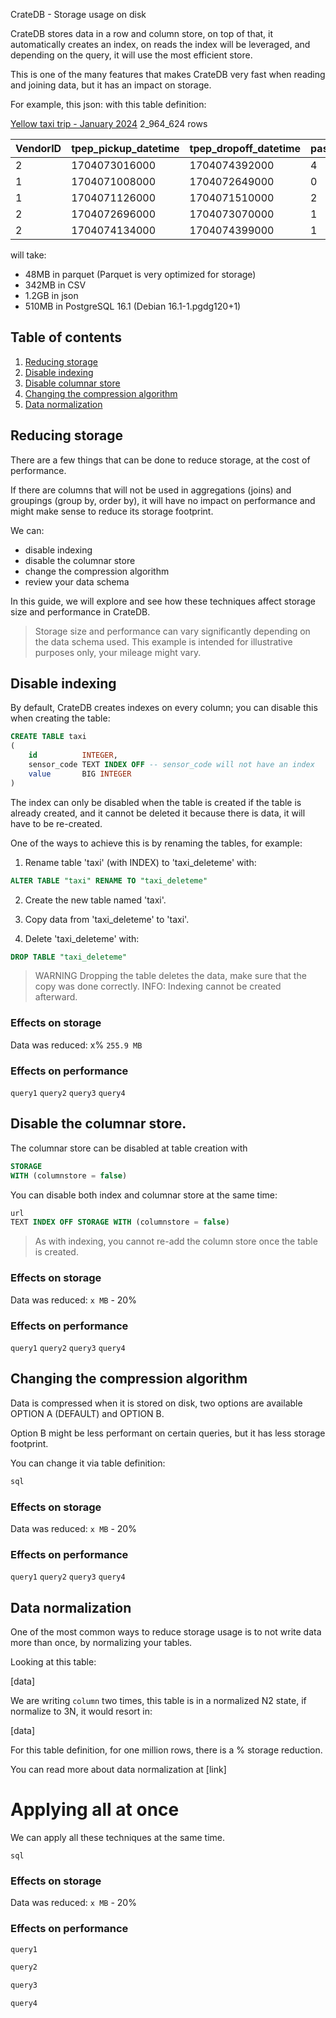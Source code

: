 CrateDB - Storage usage on disk

CrateDB stores data in a row and column store, on top of that, it automatically creates an index, on reads
the index will be leveraged, and depending on the query, it will use the most efficient store.

This is one of the many features that makes CrateDB very fast when reading
and joining data, but it has an impact on storage.

For example, this json: with this table definition:

[Yellow taxi trip - January 2024](https://www.nyc.gov/site/tlc/about/tlc-trip-record-data.page) 2_964_624 rows

|VendorID|tpep_pickup_datetime|tpep_dropoff_datetime|passenger_count|trip_distance|RatecodeID|store_and_fwd_flag|PULocationID|DOLocationID|payment_type|fare_amount|extra|mta_tax|tip_amount|tolls_amount|improvement_surcharge|total_amount|congestion_surcharge|Airport_fee|
 |-|-|-|-|-|-|-|-|-|-|-|-|-|-|-|-|-|-|-| 
|2|1704073016000|1704074392000|4|6.88|1|"N"|170|231|1|32.4|1|0.5|7.48|0|1|44.88|2.5|0|
|1|1704071008000|1704072649000|0|4.1|1|"N"|148|233|2|22.6|3.5|0.5|0|0|1|27.6|2.5|0|
|1|1704071126000|1704071510000|2|1|1|"N"|140|141|1|7.9|3.5|0.5|2.55|0|1|15.45|2.5|0|
|2|1704072696000|1704073070000|1|1.03|1|"N"|262|75|1|8.6|1|0.5|2.72|0|1|16.32|2.5|0|
|2|1704074134000|1704074399000|1|1.08|1|"N"|249|68|1|7.2|1|0.5|2.44|0|1|14.64|2.5|0|

will take:

- 48MB in parquet (Parquet is very optimized for storage)
- 342MB in CSV
- 1.2GB in json
- 510MB in PostgreSQL 16.1 (Debian 16.1-1.pgdg120+1)

## Table of contents
1. [Reducing storage](#reducing-storage)
2. [Disable indexing](#disable-indexing)
3. [Disable columnar store](#disable-the-columnar-store)
4. [Changing the compression algorithm](#changing-the-compression-algorithm)
5. [Data normalization](#data-normalization)

## Reducing storage

There are a few things that can be done to reduce storage, at the cost of performance.

If there are columns that will not be used in aggregations (joins) and groupings (group by, order by),
it will have no impact on performance and might make sense to reduce its storage footprint.

We can:

- disable indexing
- disable the columnar store
- change the compression algorithm
- review your data schema

In this guide, we will explore and see how these techniques affect storage size and performance in CrateDB.

> Storage size and performance can vary significantly depending on the data schema used. This example is intended for illustrative purposes only, your mileage might vary.

## Disable indexing

By default, CrateDB creates indexes on every column; you can disable this when creating the table:

```sql
CREATE TABLE taxi
(
    id          INTEGER,
    sensor_code TEXT INDEX OFF -- sensor_code will not have an index 
    value       BIG INTEGER
)
```

The index can only be disabled when the table is created if the table is already created, and it cannot be deleted it
because there is data, it will have to be re-created.

One of the ways to achieve this is by renaming the tables, for example:

1. Rename table 'taxi' (with INDEX) to 'taxi_deleteme' with:

```sql
ALTER TABLE "taxi" RENAME TO "taxi_deleteme" 
```

2. Create the new table named 'taxi'.

3. Copy data from 'taxi_deleteme' to 'taxi'.

4. Delete 'taxi_deleteme' with:

```sql
DROP TABLE "taxi_deleteme"
```

> WARNING Dropping the table deletes the data, make sure that the copy was done correctly.
> INFO: Indexing cannot be created afterward.

### Effects on storage

Data was reduced: x% `255.9 MB` 

### Effects on performance

```query1```
```query2```
```query3```
```query4```

## Disable the columnar store.

The columnar store can be disabled at table creation with

```sql
STORAGE
WITH (columnstore = false)
```

You can disable both index and columnar store at the same time:

```sql
url
TEXT INDEX OFF STORAGE WITH (columnstore = false)
```

> As with indexing, you cannot re-add the column store once the table is created.

### Effects on storage

Data was reduced: `x MB` - 20%

### Effects on performance

```query1```
```query2```
```query3```
```query4```

## Changing the compression algorithm

Data is compressed when it is stored on disk, two options are available OPTION A (DEFAULT) and OPTION B.

Option B might be less performant on certain queries, but it has less storage footprint.

You can change it via table definition:

```sql
sql
```

### Effects on storage

Data was reduced: `x MB` - 20%

### Effects on performance

```query1```
```query2```
```query3```
```query4```

## Data normalization

One of the most common ways to reduce storage usage is to not write data more than once, by normalizing your tables.

Looking at this table:

[data]

We are writing `column` two times, this table is in a normalized N2 state, if normalize to 3N, it would resort in:

[data]

For this table definition, for one million rows, there is a % storage reduction.

You can read more about data normalization at [link]

# Applying all at once

We can apply all these techniques at the same time.

```sql```

### Effects on storage

Data was reduced: `x MB` - 20%

### Effects on performance

```sql
query1
```

```sql
query2
```

```sql
query3
```

```sql
query4
```